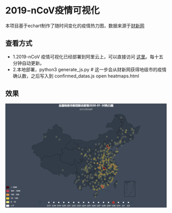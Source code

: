 # 2019-nCoV疫情可视化

本项目基于echart制作了随时间变化的疫情热力图，数据来源于[财新网](http://datanews.caixin.com/interactive/2020/iframe/pneumonia-new/)

## 查看方式
* 1.2019-nCoV 疫情可视化已经部署到阿里云上，可以直接访问 [这里](http://nwatch.top:8085/2019ncov/heatmaps.html)。每十五分钟自动更新。
* 2.本地部署，python3 generate_js.py # 这一步会从财新网获得地级市的疫情确认数，之后写入到 confirmed_datas.js
open heatmaps.html

## 效果

![效果图](demo20200130.png)


